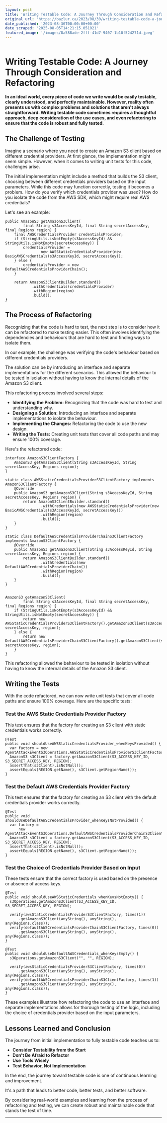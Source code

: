 ```yaml
---
layout: post
title: 'Writing Testable Code: A Journey Through Consideration and Refactoring'
original_url: 'https://bazlur.ca/2023/08/30/writing-testable-code-a-journey-through-consideration-and-refactoring/'
date_published: '2023-08-30T00:00:00+00:00'
date_scraped: '2025-08-05T14:21:15.051021'
featured_image: '/images/8a588ade-2fff-41d7-9407-1b10f524271d.jpeg'
---
```


<img src="/images/8a588ade-2fff-41d7-9407-1b10f524271d.jpeg" alt="" />

Writing Testable Code: A Journey Through Consideration and Refactoring
======================================================================

**In an ideal world, every piece of code we write would be easily testable, clearly understood, and perfectly maintainable. However, reality often presents us with complex problems and solutions that aren't always straightforward. Writing testable code sometimes requires a thoughtful approach, deep consideration of the use cases, and even refactoring to ensure that the code is robust and fully tested.**

The Challenge of Testing
------------------------

Imagine a scenario where you need to create an Amazon S3 client based on different credential providers. At first glance, the implementation might seem simple. However, when it comes to writing unit tests for this code, challenges arise.

The initial implementation might include a method that builds the S3 client, choosing between different credentials providers based on the input parameters. While this code may function correctly, testing it becomes a problem. How do you verify which credentials provider was used? How do you isolate the code from the AWS SDK, which might require real AWS credentials?  


Let's see an example:

```
public AmazonS3 getAmazonS3Client(
        final String s3AccessKeyId, final String secretAccessKey, final Regions region) {
    final AWSCredentialsProvider credentialsProvider;
    if (StringUtils.isNotEmpty(s3AccessKeyId) && StringUtils.isNotEmpty(secretAccessKey)) {
        credentialsProvider =
                new AWSStaticCredentialsProvider(new BasicAWSCredentials(s3AccessKeyId, secretAccessKey));
    } else {
        credentialsProvider = new DefaultAWSCredentialsProviderChain();
    }

    return AmazonS3ClientBuilder.standard()
            .withCredentials(credentialsProvider)
            .withRegion(region)
            .build();
}
```

The Process of Refactoring
--------------------------

Recognizing that the code is hard to test, the next step is to consider how it can be refactored to make testing easier. This often involves identifying the dependencies and behaviours that are hard to test and finding ways to isolate them.

In our example, the challenge was verifying the code's behaviour based on different credentials providers.  


The solution can be by introducing an interface and separate implementations for the different scenarios. This allowed the behaviour to be tested in isolation without having to know the internal details of the Amazon S3 client.

This refactoring process involved several steps:

* **Identifying the Problem:** Recognizing that the code was hard to test and understanding why.
* **Designing a Solution:** Introducing an interface and separate implementations to isolate the behaviour.
* **Implementing the Changes:** Refactoring the code to use the new design.
* **Writing the Tests:** Creating unit tests that cover all code paths and may ensure 100% coverage.

Here's the refactored code:

```
interface AmazonS3ClientFactory {
    AmazonS3 getAmazonS3Client(String s3AccessKeyId, String secretAccessKey, Regions region);
}

static class AWSStaticCredentialsProviderS3ClientFactory implements AmazonS3ClientFactory {
    @Override
    public AmazonS3 getAmazonS3Client(String s3AccessKeyId, String secretAccessKey, Regions region) {
        return AmazonS3ClientBuilder.standard()
                .withCredentials(new AWSStaticCredentialsProvider(new BasicAWSCredentials(s3AccessKeyId, secretAccessKey)))
                .withRegion(region)
                .build();
    }
}

static class DefaultAWSCredentialsProviderChainS3ClientFactory implements AmazonS3ClientFactory {
    @Override
    public AmazonS3 getAmazonS3Client(String s3AccessKeyId, String secretAccessKey, Regions region) {
        return AmazonS3ClientBuilder.standard()
                .withCredentials(new DefaultAWSCredentialsProviderChain())
                .withRegion(region)
                .build();
    }
}


AmazonS3 getAmazonS3Client(
        final String s3AccessKeyId, final String secretAccessKey, final Regions region) {
    if (StringUtils.isNotEmpty(s3AccessKeyId) && StringUtils.isNotEmpty(secretAccessKey)) {
        return new AWSStaticCredentialsProviderS3ClientFactory().getAmazonS3Client(s3AccessKeyId, secretAccessKey, region);
    } else {
        return new DefaultAWSCredentialsProviderChainS3ClientFactory().getAmazonS3Client(s3AccessKeyId, secretAccessKey, region);
    }
}
```

This refactoring allowed the behaviour to be tested in isolation without having to know the internal details of the Amazon S3 client.

Writing the Tests
-----------------

With the code refactored, we can now write unit tests that cover all code paths and ensure 100% coverage. Here are the specific tests:

### Test the AWS Static Credentials Provider Factory

This test ensures that the factory for creating an S3 client with static credentials works correctly.

```
@Test
public void shouldUseAWSStaticCredentialsProvider_whenKeysProvided() {
  var factory = new AgentAttackEventS3Operations.AWSStaticCredentialsProviderS3ClientFactory();
  AmazonS3 s3Client = factory.getAmazonS3Client(S3_ACCESS_KEY_ID, S3_SECRET_ACCESS_KEY, REGION);
  assertThat(s3Client).isNotNull();
  assertEquals(REGION.getName(), s3Client.getRegionName());
}
```

### Test the Default AWS Credentials Provider Factory

This test ensures that the factory for creating an S3 client with the default credentials provider works correctly.

```
@Test
public void shouldUseDefaultAWSCredentialsProvider_whenKeysNotProvided() {
  var factory =
      new AgentAttackEventS3Operations.DefaultAWSCredentialsProviderChainS3ClientFactory();
  AmazonS3 s3Client = factory.getAmazonS3Client(S3_ACCESS_KEY_ID, S3_SECRET_ACCESS_KEY, REGION);
  assertThat(s3Client).isNotNull();
  assertEquals(REGION.getName(), s3Client.getRegionName());
}
```

### Test the Choice of Credentials Provider Based on Input

These tests ensure that the correct factory is used based on the presence or absence of access keys.

```
@Test
public void shouldUseAWSStaticCredentials_whenKeysNotEmpty() {
  s3Operations.getAmazonS3Client(S3_ACCESS_KEY_ID, S3_SECRET_ACCESS_KEY, REGION);

  verify(awsStaticCredentialsProviderS3ClientFactory, times(1))
      .getAmazonS3Client(anyString(), anyString(), any(Regions.class));
  verify(defaultAWSCredentialsProviderChainS3ClientFactory, times(0))
      .getAmazonS3Client(anyString(), anyString(), any(Regions.class));
}

@Test
public void shouldUseDefaultAWSCredentials_whenKeysEmpty() {
  s3Operations.getAmazonS3Client("", "", REGION);

  verify(awsStaticCredentialsProviderS3ClientFactory, times(0))
      .getAmazonS3Client(anyString(), anyString(), any(Regions.class));
  verify(defaultAWSCredentialsProviderChainS3ClientFactory, times(1))
      .getAmazonS3Client(anyString(), anyString(), any(Regions.class));
}
```

These examples illustrate how refactoring the code to use an interface and separate implementations allows for thorough testing of the logic, including the choice of credentials provider based on the input parameters.

Lessons Learned and Conclusion
------------------------------

The journey from initial implementation to fully testable code teaches us to:

* **Consider Testability from the Start**
* **Don't Be Afraid to Refactor**
* **Use Tools Wisely**
* **Test Behavior, Not Implementation**

In the end, the journey toward testable code is one of continuous learning and improvement.

It's a path that leads to better code, better tests, and better software.

By considering real-world examples and learning from the process of refactoring and testing, we can create robust and maintainable code that stands the test of time.  

*** ** * ** ***

